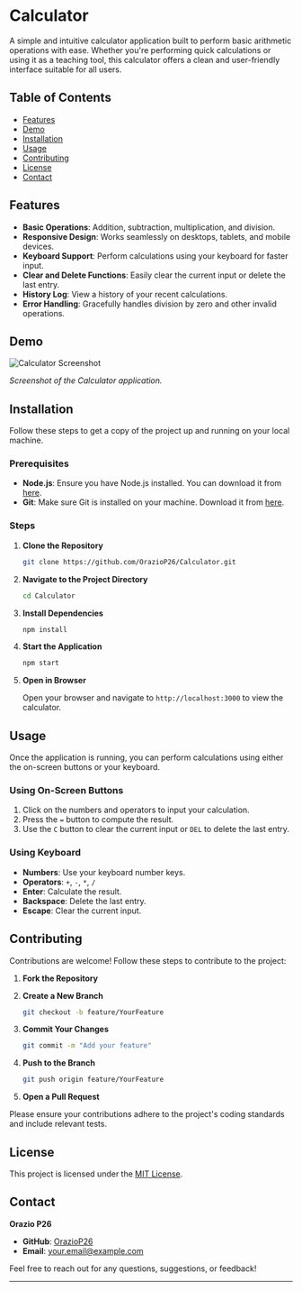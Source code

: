 # Calculator

A simple and intuitive calculator application built to perform basic arithmetic operations with ease. Whether you're performing quick calculations or using it as a teaching tool, this calculator offers a clean and user-friendly interface suitable for all users.

## Table of Contents

- [Features](#features)
- [Demo](#demo)
- [Installation](#installation)
- [Usage](#usage)
- [Contributing](#contributing)
- [License](#license)
- [Contact](#contact)

## Features

- **Basic Operations**: Addition, subtraction, multiplication, and division.
- **Responsive Design**: Works seamlessly on desktops, tablets, and mobile devices.
- **Keyboard Support**: Perform calculations using your keyboard for faster input.
- **Clear and Delete Functions**: Easily clear the current input or delete the last entry.
- **History Log**: View a history of your recent calculations.
- **Error Handling**: Gracefully handles division by zero and other invalid operations.

## Demo

![Calculator Screenshot](https://github.com/OrazioP26/Calculator/blob/main/screenshots/calculator.png)

*Screenshot of the Calculator application.*

## Installation

Follow these steps to get a copy of the project up and running on your local machine.

### Prerequisites

- **Node.js**: Ensure you have Node.js installed. You can download it from [here](https://nodejs.org/).
- **Git**: Make sure Git is installed on your machine. Download it from [here](https://git-scm.com/).

### Steps

1. **Clone the Repository**

   ```bash
   git clone https://github.com/OrazioP26/Calculator.git
   ```

2. **Navigate to the Project Directory**

   ```bash
   cd Calculator
   ```

3. **Install Dependencies**

   ```bash
   npm install
   ```

4. **Start the Application**

   ```bash
   npm start
   ```

5. **Open in Browser**

   Open your browser and navigate to `http://localhost:3000` to view the calculator.

## Usage

Once the application is running, you can perform calculations using either the on-screen buttons or your keyboard.

### Using On-Screen Buttons

1. Click on the numbers and operators to input your calculation.
2. Press the `=` button to compute the result.
3. Use the `C` button to clear the current input or `DEL` to delete the last entry.

### Using Keyboard

- **Numbers**: Use your keyboard number keys.
- **Operators**: `+`, `-`, `*`, `/`
- **Enter**: Calculate the result.
- **Backspace**: Delete the last entry.
- **Escape**: Clear the current input.

## Contributing

Contributions are welcome! Follow these steps to contribute to the project:

1. **Fork the Repository**

2. **Create a New Branch**

   ```bash
   git checkout -b feature/YourFeature
   ```

3. **Commit Your Changes**

   ```bash
   git commit -m "Add your feature"
   ```

4. **Push to the Branch**

   ```bash
   git push origin feature/YourFeature
   ```

5. **Open a Pull Request**

Please ensure your contributions adhere to the project's coding standards and include relevant tests.

## License

This project is licensed under the [MIT License](LICENSE).

## Contact

**Orazio P26**

- **GitHub**: [OrazioP26](https://github.com/OrazioP26)
- **Email**: [your.email@example.com](mailto:your.email@example.com)

Feel free to reach out for any questions, suggestions, or feedback!

---

